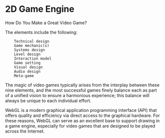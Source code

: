 # 2D Game Engine


How Do You Make a Great Video Game?

The elements include the following:

        Technical design
        Game mechanic(s)
        Systems design
        Level design
        Interaction model
        Game setting
        Visual design
        Audio design
        Meta-game


The magic of video games typically arises from the interplay between these nine elements, and the most successful games finely balance each as part of a unified vision to ensure a harmonious experience; this balance will always be unique to each individual effort.


WebGL is a modern graphical application programming interface (API) that offers quality and efficiency via direct access to the graphical hardware. For these reasons, WebGL can serve as an excellent base to support drawing in a game engine, especially for video games that are designed to be played across the Internet.